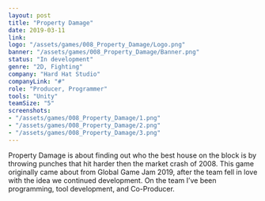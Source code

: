 ```yaml
---
layout: post
title: "Property Damage"
date: 2019-03-11
link: 
logo: "/assets/games/008_Property_Damage/Logo.png"
banner: "/assets/games/008_Property_Damage/Banner.png"
status: "In development"
genre: "2D, Fighting"
company: "Hard Hat Studio"
companyLink: "#"
role: "Producer, Programmer"
tools: "Unity"
teamSize: "5"
screenshots:
- "/assets/games/008_Property_Damage/1.png"
- "/assets/games/008_Property_Damage/2.png"
- "/assets/games/008_Property_Damage/3.png"
---
```


Property Damage is about finding out who the best house on the block is by throwing punches that hit harder then the market crash of 2008. This game originally came about from Global Game Jam 2019, after the team fell in love with the idea we continued development. 
On the team I’ve been programming, tool development, and Co-Producer. 
